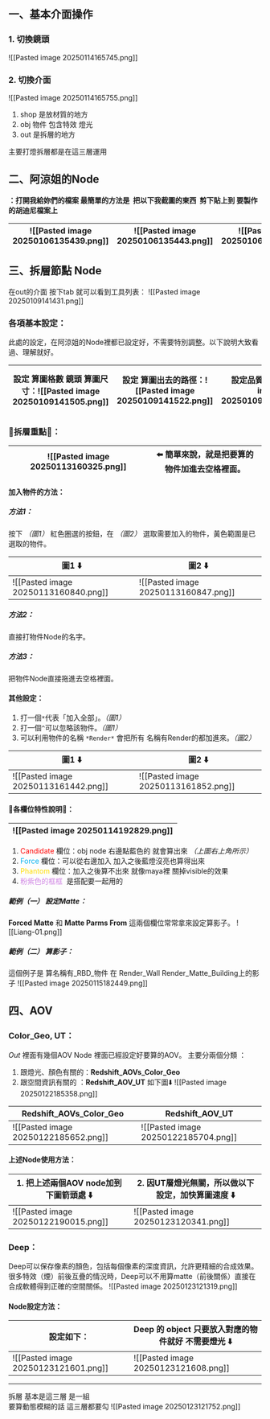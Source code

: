 ## 一、基本介面操作
### 1. 切換鏡頭
![[Pasted image 20250114165745.png]]
### 2. 切換介面
![[Pasted image 20250114165755.png]]
1. shop 是放材質的地方
2. obj 物件 包含特效 燈光
3. out 是拆層的地方

主要打燈拆層都是在這三層運用

## 二、阿涼姐的Node
**：打開我給妳們的檔案 最簡單的方法是  把以下我截圖的東西  剪下貼上到 要製作的胡迪尼檔案上**

| ![[Pasted image 20250106135439.png]] | ![[Pasted image 20250106135443.png]] | ![[Pasted image 20250106135446.png]] |
| ------------------------------------ | ------------------------------------ | ------------------------------------ |

## 三、拆層節點 Node
在out的介面 按下tab 就可以看到工具列表：
![[Pasted image 20250109141431.png]]

### 各項基本設定：
此處的設定，在阿涼姐的Node裡都已設定好，不需要特別調整。以下說明大致看過、理解就好。

| 設定 算圖格數 鏡頭 算圖尺寸：![[Pasted image 20250109141505.png]] | 設定 算圖出去的路徑：![[Pasted image 20250109141522.png]] | 設定品質：![[Pasted image 20250109141538.png]] | 設定動態模糊：![[Pasted image 20250109141555.png]] | 設定GI **記得兩個都要用 Brute force**：![[Pasted image 20250109141720.png]] |
| ---------------------------------------------------- | ----------------------------------------------- | ----------------------------------------- | ------------------------------------------- | ----------------------------------------------------------------- |

### 🌟拆層重點🌟：

| ![[Pasted image 20250113160325.png]] | ⬅️ 簡單來說，就是把要算的物件加進去空格裡面。 |
| ------------------------------------ | ------------------------ |

#### 加入物件的方法：
##### 方法1：
按下 *（圖1）* 紅色圈選的按鈕，在 *（圖2）* 選取需要加入的物件，黃色範圍是已選取的物件。

| 圖1 ⬇️                                | 圖2 ⬇️                                |
| ------------------------------------ | ------------------------------------ |
| ![[Pasted image 20250113160840.png]] | ![[Pasted image 20250113160847.png]] |
##### 方法2：
直接打物件Node的名字。
##### 方法3：
把物件Node直接拖進去空格裡面。

#### 其他設定：
1. 打一個`*`代表「加入全部」。*（圖1）*
2. 打一個`^`可以忽略該物件。*（圖1）*
3. 可以利用物件的名稱 `*Render*` 會把所有 名稱有Render的都加進來。*（圖2）*

| 圖1 ⬇️                                | 圖2 ⬇️                                |
| ------------------------------------ | ------------------------------------ |
| ![[Pasted image 20250113161442.png]] | ![[Pasted image 20250113161852.png]] |

#### 🌟各欄位特性說明🌟：

| ![[Pasted image 20250114192829.png]] |
| ------------------------------------ |
1. <span style="color:rgb(255, 0, 0)">Candidate</span> 欄位：obj node 右邊點藍色的 就會算出來 *（上圖右上角所示）*
2. <span style="color:rgb(0, 176, 240)">Force</span> 欄位：可以從右邊加入 加入之後藍燈沒亮也算得出來  
3. <span style="color:rgb(255, 221, 0)">Phantom</span> 欄位：加入之後算不出來 就像maya裡 關掉visible的效果
4. <span style="color:rgb(208, 134, 228)">粉紫色的框框</span>  是搭配要一起用的

##### 範例（一） 設定Matte：
**Forced Matte** 和 **Matte Parms From** 這兩個欄位常常拿來設定算影子。
![[Liang-01.png]]

##### 範例（二） 算影子：
這個例子是 算名稱有_RBD_物件 在 Render_Wall Render_Matte_Building上的影子
![[Pasted image 20250115182449.png]]

## 四、AOV
### Color_Geo, UT：
*Out* 裡面有幾個AOV Node 裡面已經設定好要算的AOV。
主要分兩個分類 ：
1. 跟燈光、顏色有關的：**Redshift_AOVs_Color_Geo**
2. 跟空間資訊有關的 ：**Redshift_AOV_UT**
如下圖⬇️
![[Pasted image 20250122185358.png]]

| **Redshift_AOVs_Color_Geo**          | **Redshift_AOV_UT**                  |
| ------------------------------------ | ------------------------------------ |
| ![[Pasted image 20250122185652.png]] | ![[Pasted image 20250122185704.png]] |

#### 上述Node使用方法：

| 1. 把上述兩個AOV node加到下圖箭頭處 ⬇️           | 2. 因**UT**層燈光無關，所以做以下設定，加快算圖速度 ⬇️    |
| ------------------------------------ | ------------------------------------ |
| ![[Pasted image 20250122190015.png]] | ![[Pasted image 20250123120341.png]] |

### Deep：
Deep可以保存像素的顏色，包括每個像素的深度資訊，允許更精細的合成效果。
很多特效（煙）前後互疊的情況時，Deep可以不用算matte（前後關係）直接在合成軟體得到正確的空間關係。
![[Pasted image 20250123121319.png]]


#### Node設定方法：

| 設定如下：                                | Deep 的 object 只要放入對應的物件就好 **不需要燈光** ⬇️ |
| ------------------------------------ | -------------------------------------- |
| ![[Pasted image 20250123121601.png]] | ![[Pasted image 20250123121608.png]]   |

---

拆層 基本是這三層 是一組  
要算動態模糊的話 這三層都要勾
![[Pasted image 20250123121752.png]]


### 